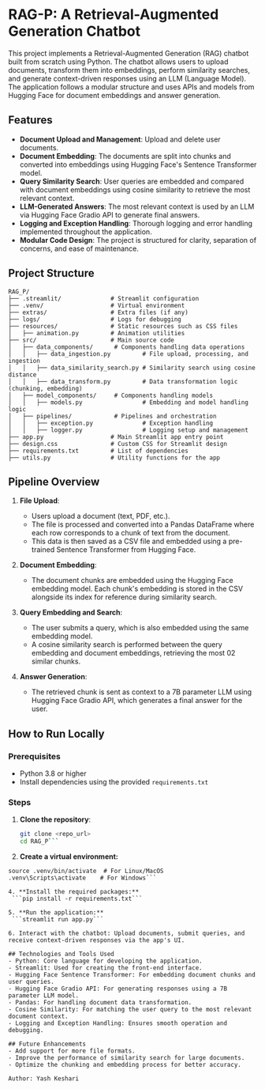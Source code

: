 # RAG-P: A Retrieval-Augmented Generation Chatbot

This project implements a Retrieval-Augmented Generation (RAG) chatbot built from scratch using Python. The chatbot allows users to upload documents, transform them into embeddings, perform similarity searches, and generate context-driven responses using an LLM (Language Model). The application follows a modular structure and uses APIs and models from Hugging Face for document embeddings and answer generation.

## Features
- **Document Upload and Management**: Upload and delete user documents.
- **Document Embedding**: The documents are split into chunks and converted into embeddings using Hugging Face's Sentence Transformer model.
- **Query Similarity Search**: User queries are embedded and compared with document embeddings using cosine similarity to retrieve the most relevant context.
- **LLM-Generated Answers**: The most relevant context is used by an LLM via Hugging Face Gradio API to generate final answers.
- **Logging and Exception Handling**: Thorough logging and error handling implemented throughout the application.
- **Modular Code Design**: The project is structured for clarity, separation of concerns, and ease of maintenance.

## Project Structure
```
RAG_P/
├── .streamlit/              # Streamlit configuration
├── .venv/                   # Virtual environment
├── extras/                  # Extra files (if any)
├── logs/                    # Logs for debugging
├── resources/               # Static resources such as CSS files
│   ├── animation.py         # Animation utilities
├── src/                     # Main source code
│   ├── data_components/      # Components handling data operations
│   │   ├── data_ingestion.py         # File upload, processing, and ingestion
│   │   ├── data_similarity_search.py # Similarity search using cosine distance
│   │   ├── data_transform.py         # Data transformation logic (chunking, embedding)
│   ├── model_components/     # Components handling models
│   │   ├── models.py                 # Embedding and model handling logic
│   ├── pipelines/            # Pipelines and orchestration
│   │   ├── exception.py              # Exception handling
│   │   ├── logger.py                 # Logging setup and management
├── app.py                   # Main Streamlit app entry point
├── design.css               # Custom CSS for Streamlit design
├── requirements.txt         # List of dependencies
├── utils.py                 # Utility functions for the app
```

## Pipeline Overview

1. **File Upload**: 
   - Users upload a document (text, PDF, etc.).
   - The file is processed and converted into a Pandas DataFrame where each row corresponds to a chunk of text from the document.
   - This data is then saved as a CSV file and embedded using a pre-trained Sentence Transformer from Hugging Face.

2. **Document Embedding**:
   - The document chunks are embedded using the Hugging Face embedding model. Each chunk's embedding is stored in the CSV alongside its index for reference during similarity search.

3. **Query Embedding and Search**:
   - The user submits a query, which is also embedded using the same embedding model.
   - A cosine similarity search is performed between the query embedding and document embeddings, retrieving the most 02 similar chunks.

4. **Answer Generation**:
   - The retrieved chunk is sent as context to a 7B parameter LLM using Hugging Face Gradio API, which generates a final answer for the user.

## How to Run Locally

### Prerequisites
- Python 3.8 or higher
- Install dependencies using the provided `requirements.txt`

### Steps

1. **Clone the repository**:
   ```bash
   git clone <repo_url>
   cd RAG_P```
2. **Create a virtual environment:**
  ```python3 -m venv .venv
  source .venv/bin/activate  # For Linux/MacOS
  .venv\Scripts\activate    # For Windows```

4. **Install the required packages:**
   ```pip install -r requirements.txt```

5. **Run the application:**
   ```streamlit run app.py```

6. Interact with the chatbot: Upload documents, submit queries, and receive context-driven responses via the app's UI.

## Technologies and Tools Used
- Python: Core language for developing the application.
- Streamlit: Used for creating the front-end interface.
- Hugging Face Sentence Transformer: For embedding document chunks and user queries.
- Hugging Face Gradio API: For generating responses using a 7B parameter LLM model.
- Pandas: For handling document data transformation.
- Cosine Similarity: For matching the user query to the most relevant document context.
- Logging and Exception Handling: Ensures smooth operation and debugging.

## Future Enhancements
- Add support for more file formats.
- Improve the performance of similarity search for large documents.
- Optimize the chunking and embedding process for better accuracy.

Author: Yash Keshari

